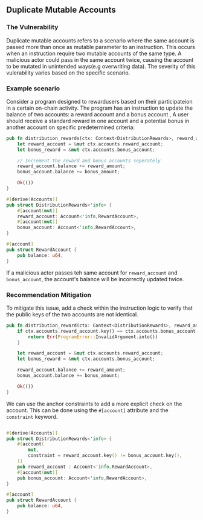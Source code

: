 ## Duplicate Mutable Accounts

### The Vulnerability
Duplicate mutable accounts refers to a scenario where the same account is passed more than once as mutable parameter to an instruction. This occurs when an instruction require two mutable accounts of the same type. A malicious actor could pass in the same account twice, causing the account to be mutated in unintended ways(e.g overwriting data). The severity of this vulerability varies based on the specific scenario.

### Example scenario

Consider a program designed to rewardusers based on their participateion in a certain on-chain activity. The program has an instruction to update the balance of two accounts: a reward account and a bonus account , A user should receive a standard reward in one account and a potential bonus in another account on specific predetermined criteria:

```Rust 
pub fn distribution_rewards(ctx: Context<DistributionRewards>, reward_amount: u64, bonus_amount: u64) -> Result<()> {
    let reward_account = &mut ctx.accounts.reward_account;
    let bonus_reward = &mut ctx.accounts.bonus_account;

    // Increment the reward and bonus accounts seperately
    reward_account.balance += reward_amount;
    bonus_account.balance += bonus_amount;

    Ok(())
}

#[derive(Accounts)]
pub struct DistributionRewards<'info> {
    #[account(mut)]
    reward_account: Account<'info,RewardAccount>,
    #[account(mut)]
    bonus_account: Account<'info,RewardAccount>,
}

#[account]
pub struct RewardAccount {
    pub balance: u64,
}

```

If a malicious actor passes teh same account for `reward_account` and `bonus_account`, the account's balance will be incorrectly updated twice.

### Recommendation Mitigation

To mitigate this issue, add a check within the instruction logic to verify that the public keys of the two accounts are not identical.

```Rust
pub fn distribution_reward(ctx: Context<DistributionRewards>, reward_amount: u64, bonus_amount: u64) -> Result<()> {
    if ctx.accounts.reward_account.key() == ctx.accounts.bonus_account.key() {
        return Err(ProgramError::InvalidArgument.into())
    }

    let reward_account = &mut ctx.accounts.reward_account;
    let bonus_reward = &mut ctx.accounts.bonus_account;

    reward_account.balance += reward_amount;
    bonus_account.balance += bonus_amount;

    Ok(())
}

```

We can use the anchor constraints to add a more explicit check on the account. This can be done using the `#[account]` attribute and the `constraint` keyword.

```Rust 

#[derive(Accounts)]
pub struct DistributionRewards<'info> {
    #[account(
        mut,
        constraint = reward_account.key() != bonus_account.key(),
    )]
    pub reward_account : Account<'info,RewardAccount>,
    #[account(mut)]
    pub bonus_account: Account<'info,RewardAccount>,
}

#[account]
pub struct RewardAccount {
    pub balance: u64,
}


```